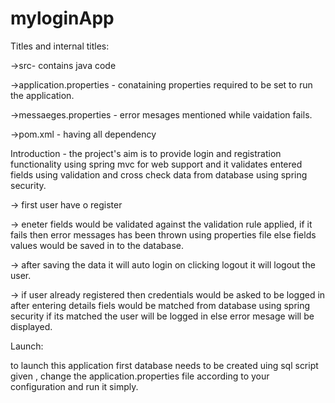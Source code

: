 # myloginApp

Titles and internal titles:

->src- contains java code

->application.properties - conataining properties required to be set to run the application.

->messaeges.properties - error mesages mentioned while vaidation fails.

->pom.xml - having all dependency 

Introduction - the project's aim is to provide login and registration functionality using spring mvc for web support and it validates
entered fields using validation and cross check data from database using spring security.

-> first user have o register

-> eneter fields would be validated against the validation rule applied, if it fails then error messages has been thrown using
properties file else fields values would be saved in to the database.

-> after saving the data it will auto login on clicking logout it will logout the user.

-> if user already registered then credentials would be asked to be logged in after entering details fiels would be matched from database 
using spring security if its matched the user will be logged in else error mesage will be displayed.

Launch:

to launch this application first database needs to be created uing sql script given ,
change the application.properties file according to your configuration and run it simply.
